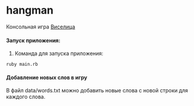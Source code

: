# hangman

Консольная игра [Виселица](https://ru.wikipedia.org/wiki/%D0%92%D0%B8%D1%81%D0%B5%D0%BB%D0%B8%D1%86%D0%B0_(%D0%B8%D0%B3%D1%80%D0%B0))

#### Запуск приложения:

1. Команда для запуска приложения:
```
ruby main.rb
```

#### Добавление новых слов в игру

В  файл  data/words.txt можно добавить новые слова с новой строки для каждого слова.
